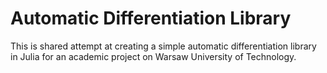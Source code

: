 # Automatic Differentiation Library

This is shared attempt at creating a simple automatic differentiation library in Julia for an academic project on Warsaw University of Technology.
